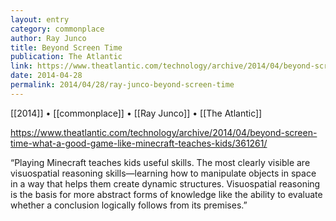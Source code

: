```yaml
---
layout: entry
category: commonplace
author: Ray Junco
title: Beyond Screen Time
publication: The Atlantic
link: https://www.theatlantic.com/technology/archive/2014/04/beyond-screen-time-what-a-good-game-like-minecraft-teaches-kids/361261/
date: 2014-04-28
permalink: 2014/04/28/ray-junco-beyond-screen-time
---
```


[[2014]] • [[commonplace]] • [[Ray Junco]] • [[The Atlantic]]

https://www.theatlantic.com/technology/archive/2014/04/beyond-screen-time-what-a-good-game-like-minecraft-teaches-kids/361261/

“Playing Minecraft teaches kids useful skills. The most clearly visible are visuospatial reasoning skills—learning how to manipulate objects in space in a way that helps them create dynamic structures. Visuospatial reasoning is the basis for more abstract forms of knowledge like the ability to evaluate whether a conclusion logically follows from its premises.”